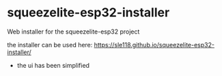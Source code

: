 # squeezelite-esp32-installer
Web installer for the squeezelite-esp32 project

the installer can be used here:
https://sle118.github.io/squeezelite-esp32-installer/

* the ui has been simplified
